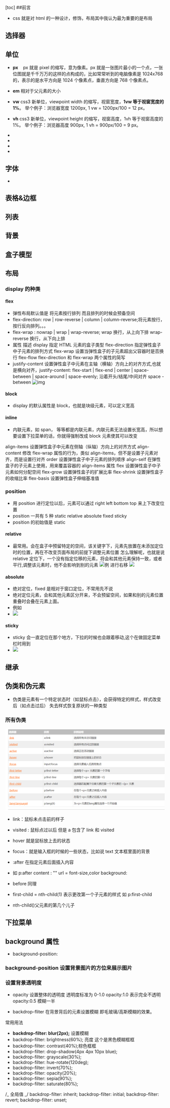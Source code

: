 [toc] ##前言

- css 就是对 html 的一种设计，修饰，布局其中我认为最为重要的是布局

## 选择器

## 单位

- **px**
     px 就是 pixel 的缩写，意为像素。px 就是一张图片最小的一个点，一张位图就是千千万万的这样的点构成的，比如常常听到的电脑像素是 1024x768 的，表示的是水平方向是 1024 个像素点，垂直方向是 768 个像素点。

- **em**
  相对于父元素的大小

- **vw**
  css3 新单位，viewpoint width 的缩写，视窗宽度，**1vw 等于视窗宽度的 1%**。
  举个例子：浏览器宽度 1200px, 1 vw = 1200px/100 = 12 px。
- **vh**
  css3 新单位，viewpoint height 的缩写，视窗高度，1vh 等于视窗高度的 1%。
  举个例子：浏览器高度 900px, 1 vh = 900px/100 = 9 px。

-

-

-

-

## 字体

-

## 表格&边框

## 列表

## 背景

## 盒子模型

## 布局

### display 的种类

#### flex

- 弹性布局默认值是 将元素按行排列 而且排列的时候会预备空间
- flex-direction: row | row-reverse | column | column-reverse;将元素按行，按行反向排列。。。
- flex-wrap : nowrap | wrap | wrap-reverse; wrap 换行，从上向下排 wrap-reverse 换行，从下向上排
- 属性 描述
  display 指定 HTML 元素的盒子类型
  flex-direction 指定弹性盒子中子元素的排列方式
  flex-wrap 设置当弹性盒子的子元素超出父容器时是否换行
  flex-flow flex-direction 和 flex-wrap 两个属性的简写
- justify-content 设置弹性盒子中元素在主轴（横轴）方向上的对齐方式,也就是横向对齐，justify-content: flex-start | flex-end | center | space-between | space-around | space-evenly; 沿着开头/结尾/中间对齐
  space -between ![img](imgg/space-between.png)

#### block

- display 的默认属性是 block，也就是块级元素，可以定义宽高

#### inline

- 内联元素，如 span，<a> 等等都是内联元素，内联元素无法设置长宽高，所以想要设置下拉菜单的话，你就得强制改成 block 元素使其可以改变

align-items 设置弹性盒子中元素在侧轴（纵轴）方向上的对齐方式
align-content 修改 flex-wrap 属性的行为，类似 align-items，但不是设置子元素对齐，而是设置行对齐
order 设置弹性盒子中子元素的排列顺序
align-self 在弹性盒子的子元素上使用，用来覆盖容器的 align-items 属性
flex 设置弹性盒子中子元素如何分配空间
flex-grow 设置弹性盒子的扩展比率
flex-shrink 设置弹性盒子的收缩比率
flex-basis 设置弹性盒子伸缩基准值

### position

- 用 position 进行定位以后，元素可以通过 right left bottom top 来上下改变位置
- position 一共有 5 种 static relative absolute fixed sticky
- position 的初始值是 static

#### relative

- 最常用。会在盒子中预留特定的空间，该关键字下，元素先放置在未添加定位时的位置，再在不改变页面布局的前提下调整元素位置
  怎么理解呢，也就是说 relative 定位下，一个没有指定位移的元素，将会和其他元素保持一致，或者平行,调整该元素时，他不会影响到别的元素
  ![例](imgg/relative.png)
  进行右移
  ![](imgg/relative1.png)

#### absolute

- 绝对定位，fixed 是相对于窗口定位，不常用先不说
- 绝对定位元素，会和其他元素区分开来，不会预留空间，如果和别的元素位置重叠时会叠在元素上面。
- 例如
- ![](imgg/absolute.png)

#### sticky

- sticky 会一直定位在那个地方，下拉的时候也会跟着移动,这个在做固定菜单栏时用到
- ![](imgg/sticky.png)

## 继承

## 伪类和伪元素

- 伪类是元素有一个特定状态时（如鼠标点击），会获得特定的样式，样式改变后（如点击过后） 失去样式恢复原状的一种类型

### 所有伪类

![img](/Notes/imgg/%E4%BC%AA%E7%B1%BB.png)

- link：鼠标未点击前的样子
- visited : 鼠标点过以后 但是 a 包含了 link 和 visited
- hover 就是鼠标放上去的状态
- focus：就是输入框的时候的一些状态，比如说 text 文本框里面的背景

- :after 在指定元素后面插入内容
- 如 p:after
  content : "" url =
  font-size,color
  background:
- before 同理

- first-child = nth-child(1) 表示更改第一个子元素的样式
  如 p:first-child
- nth-child()父元素的第几个儿子

## 下拉菜单

## background 属性

- background-position:

### background-position 设置背景图片的方位来展示图片

### 设置背景透明度

- opacity 设置整体的透明度 透明度标准为 0-1.0
  opacity:1.0 表示完全不透明
  opacity:0.5 模糊一半

- backdrop-fliter 在背景背后的元素设置模糊 即毛玻璃/高斯模糊的效果。

常用用法

- **backdrop-filter: blur(2px);** 设置模糊
- backdrop-filter: brightness(60%); 亮度 这个是黑色模糊框框
- backdrop-filter: contrast(40%);棕色框框
- backdrop-filter: drop-shadow(4px 4px 10px blue);
- backdrop-filter: grayscale(30%);
- backdrop-filter: hue-rotate(120deg);
- backdrop-filter: invert(70%);
- backdrop-filter: opacity(20%);
- backdrop-filter: sepia(90%);
- backdrop-filter: saturate(80%);

/_ 全局值 _/
backdrop-filter: inherit;
backdrop-filter: initial;
backdrop-filter: revert;
backdrop-filter: unset;
